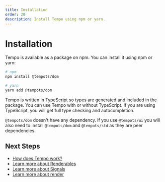 ```yaml
---
title: Installation
order: 20
description: Install Tempo using npm or yarn.
---
```

# Installation

Tempo is available as a package on npm. You can install it using npm or yarn:

```bash
# npm
npm install @tempots/dom

# yarn
yarn add @tempots/dom
```

Tempo is written in TypeScript so types are generated and included in the package. You can use Tempo with or without TypeScript. If you are using TypeScript, you will get full type checking and autocompletion.

`@tempots/dom` doesn't have any dependency. If you use `@tempots/ui` you will also need to install `@tempots/dom` and `@tempots/std` as they are peer dependencies.

## Next Steps

- [How does Tempo work?](/page/how-it-works.html)
- [Learn more about Renderables](/page/renderables.html)
- [Learn more about Signals](/page/signals.html)
- [Learn more about render](/page/render.html)
